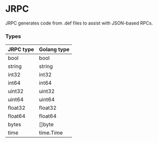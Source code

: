 # JRPC

JRPC generates code from .def files to assist with JSON-based RPCs.

### Types

| JRPC type | Golang type |
| --------- | ----------- |
| bool      | bool        |
| string    | string      |
| int32     | int32       |
| int64     | int64       |
| uint32    | uint32      |
| uint64    | uint64      |
| float32   | float32     |
| float64   | float64     |
| bytes     | []byte      |
| time      | time.Time   |
